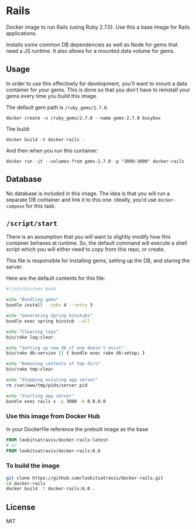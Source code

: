 # Rails

Docker image to run Rails (using Ruby 2.7.0). Use this a base image for Rails applications.

Installs some common DB dependencies as well as Node for gems that need a JS runtime.
It also allows for a mounted data volume for gems.

## Usage

In order to use this effectively for development, you'll want to mount a data container
for your gems. This is done so that you don't have to reinstall your gems every time you
build this image.

The default gem path is `/ruby_gems/2.7.0`.

`docker create -v /ruby_gems/2.7.0 --name gems-2.7.0 busybox`

The build:

`docker build -t docker-rails .`

And then when you run this container:

`docker run -it --volumes-from gems-2.7.0 -p "3000:3000" docker-rails`

## Database

No database is included in this image. The idea is that you will run a separate DB container
and link it to this one. Ideally, you'd use `docker-compose` for this task.

## `/script/start`

There is an assumption that you will want to slightly modify how this container
behaves at runtime. So, the default command will execute a shell script which you
will either need to copy from this repo, or create.

This file is responsible for installing gems, setting up the DB, and staring the server.

Here are the default contents for this file:

```sh
#!/usr/bin/env bash

echo "Bundling gems"
bundle install --jobs 4 --retry 3

echo "Generating Spring binstubs"
bundle exec spring binstub --all

echo "Clearing logs"
bin/rake log:clear

echo "Setting up new db if one doesn't exist"
bin/rake db:version || { bundle exec rake db:setup; }

echo "Removing contents of tmp dirs"
bin/rake tmp:clear

echo "Stopping existing app server"
rm /var/www/tmp/pids/server.pid

echo "Starting app server"
bundle exec rails s -p 3000 -b 0.0.0.0
```

### Use this image from Docker Hub

In your Dockerfile reference the prebuilt image as the base

```dockerfile
FROM lookitsatravis/docker-rails:latest
# or
FROM lookitsatravis/docker-rails:6.0
```

### To build the image
```sh
git clone https://github.com/lookitsatravis/docker-rails.git
cd docker-rails
docker build -t docker-rails:6.0 .
```

## License

MIT

